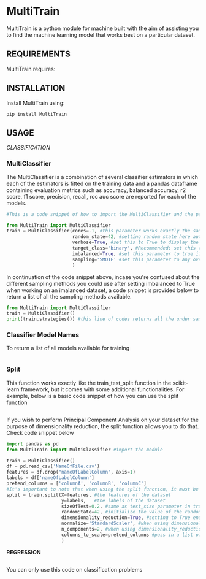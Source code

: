 # MultiTrain

MultiTrain is a python module for machine built with the aim of assisting you to find the machine learning model that works best on a particular dataset.

## REQUIREMENTS

MultiTrain requires:

## INSTALLATION
Install MultiTrain using:
```
pip install MultiTrain
```

## USAGE
*CLASSIFICATION*

### MultiClassifier
The MultiClassifier is a combination of several classifier estimators in which each of the estimators is fitted on the training data and a pandas dataframe containing evaluation metrics such as accuracy, balanced accuracy, r2 score, f1 score, precision, recall, roc auc score are reported for each of the models. 
```python
#This is a code snippet of how to import the MultiClassifier and the parameters contained in an instance

from MultiTrain import MultiClassifier
train = MultiClassifier(cores=-1, #this parameter works exactly the same as setting n_jobs to -1, this uses all the cpu cores to make training faster
                        random_state=42, #setting random state here automatically sets a unified random state across function imports
                        verbose=True, #set this to True to display the name of the estimators being fitted at a particular time
                        target_class='binary', #Recommended: set this to one of binary or multiclass to allow the library to adjust to the type of classification problem
                        imbalanced=True, #set this parameter to true if you are working with an imbalanced dataset
                        sampling='SMOTE' #set this parameter to any over_sampling, under_sampling or over_under_sampling methods if imbalanced is True
                        )
```
In continuation of the code snippet above, incase you're confused about the different sampling methods you could use after setting imbalanced to True when working on an imalanced dataset, a code snippet is provided below to return a list of all the sampling methods available.

```python
from MultiTrain import MultiClassifier
train = MultiClassifier()
print(train.strategies()) #this line of codes returns all the under sampling, over sampling and over_under sampling methods available for use
```

### Classifier Model Names
To return a list of all models available for training
```python


```
### Split
This function works exactly like the train_test_split function in the scikit-learn framework, 
but it comes with some additional functionalities.
For example, below is a basic code snippet of how you can use the split function
```python


```
If you wish to perform Principal Component Analysis on your dataset for the purpose of dimensionality reduction,
the split function allows you to do that. Check code snippet below
```python
import pandas as pd
from MultiTrain import MultiClassifier #import the module

train = MultiClassifier()
df = pd.read_csv('NameOfFile.csv')
features = df.drop("nameOfLabelColumn", axis=1)
labels = df['nameOfLabelColumn']
pretend_columns = ['columnA', 'columnB', 'columnC']
#It's important to note that when using the split function, it must be assigned to a variable as it returns values.
split = train.split(X=features, #the features of the dataset
                    y=labels,   #the labels of the dataset
                    sizeOfTest=0.2, #same as test_size parameter in train_test_split
                    randomState=42, #initialize the value of the random state parameter
                    dimensionality_reduction=True, #setting to True enables this function to perform PCA on both X_train and X_test automatically after splitting
                    normalize='StandardScaler', #when using dimensionality_reduction, this must be set to one of StandardScaler,MinMaxScaler or RobustScaler if feature columns aren't scaled before a split
                    n_components=2, #when using dimensionality_reduction, this parameter must be set to define the number of components to keep.
                    columns_to_scale=pretend_columns #pass in a list of the columns in your dataset that you wish to scale 
                    ) 
```


**REGRESSION**
```

```



You can only use this code on classification problems
